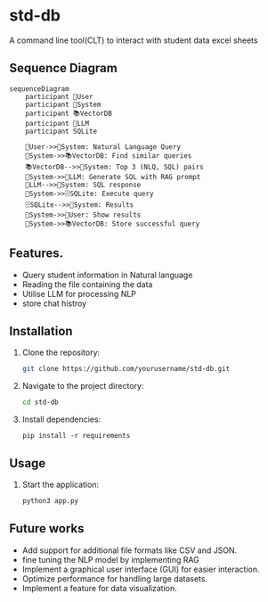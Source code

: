 # std-db
A command line tool(CLT) to interact with student data excel sheets 

## Sequence Diagram

```mermaid
sequenceDiagram
    participant 👤User 
    participant 🧠System
    participant 📚VectorDB
    participant 🤖LLM
    participant SQLite

    👤User->>🧠System: Natural Language Query
    🧠System->>📚VectorDB: Find similar queries
    📚VectorDB-->>🧠System: Top 3 (NLQ, SQL) pairs
    🧠System->>🤖LLM: Generate SQL with RAG prompt
    🤖LLM-->>🧠System: SQL response
    🧠System->>🗄️SQLite: Execute query
    🗄️SQLite-->>🧠System: Results
    🧠System->>👤User: Show results
    🧠System->>📚VectorDB: Store successful query
```

## Features.
- Query student information in Natural language
- Reading the file containing the data
- Utilise LLM for processing NLP
- store chat histroy

## Installation
1. Clone the repository:
    ```bash
    git clone https://github.com/yourusername/std-db.git
    ```
2. Navigate to the project directory:
    ```bash
    cd std-db
    ```
3. Install dependencies:
    ```
    pip install -r requirements
    ```

## Usage
1. Start the application:
    ```bash
    python3 app.py
    ```

## Future works
- Add support for additional file formats like CSV and JSON.
- fine tuning  the NLP model by implementing RAG
- Implement a graphical user interface (GUI) for easier interaction.
- Optimize performance for handling large datasets.
- Implement a feature for data visualization.
